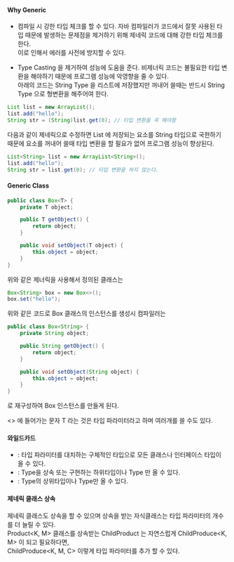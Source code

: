 #### Why Generic
* 컴파일 시 강한 타입 체크를 할 수 있다.
자바 컴파일러가 코드에서 잘못 사용된 타입 때문에 발생하는 문제점을 제거하기 위해 제네릭 코드에 대해 강한 타입 체크를 한다. <br>
이로 인해서 에러를 사전에 방지할 수 있다.

* Type Casting 을 제거하여 성능에 도움을 준다.
비제너릭 코드는 불필요한 타입 변환을 해야하기 때문에 프로그램 성능에 악영향을 줄 수 있다. <br>
아래의 코드는 String Type 을 리스트에 저장했지만 꺼내어 쓸때는 반드시 String Type 으로 형변환을 해주어여 한다.

```java
List list = new ArrayList();
list.add("hello");
String str = (String)list.get(0); // 타입 변환을 꼭 해야함
``` 

다음과 같이 제네릭으로 수정하면 List 에 저장되는 요소를 String 타입으로 국한하기 때문에 
요소를 꺼내어 쓸때 타입 변환을 할 필요가 없어 프로그램 성능이 향상된다.

```java
List<String> list = new ArrayList<String>();
list.add("hello");
String str = list.get(0); // 타입 변환을 하지 않는다.
```

#### Generic Class

```java
public class Box<T> {
    private T object;

    public T getObject() {
        return object;
    }

    public void setObject(T object) {
        this.object = object;
    }
}
```
위와 같은 제너릭을 사용해서 정의된 클래스는
 
```java
Box<String> box = new Box<>();
box.set("hello");
```

위와 같은 코드로 Box 클래스의 인스턴스를 생성시 컴파일러는

```java
public class Box<String> {
    private String object;

    public String getObject() {
        return object;
    }

    public void setObject(String object) {
        this.object = object;
    }
}
```

로 재구성하여 Box 인스턴스를 만들게 된다.

<> 에 들어가는 문자 T 라는 것은 타입 파라미터라고 하며 여러개를 쓸 수도 있다.

#### 와일드카드
* <?> : 타입 파라미터를 대치하는 구체적인 타입으로 모든 클래스나 인터페이스 타입이 올 수 있다. 
* <? extends Type> : Type을 상속 또는 구현하는 하위타입이나 Type 만 올 수 있다.
* <? super Type> : Type의 상위타입이나 Type만 올 수 있다.

#### 제네릭 클래스 상속
제네릭 클래스도 상속을 할 수 있으며 상속을 받는 자식클래스는 타입 파라미터의 개수를 더 늘릴 수 있다. <br>
Product<K, M> 클래스를 상속받는 ChildProduct 는 자연스럽게 ChildProduce<K, M> 이 되고 필요하다면, <br>
ChildProduce<K, M, C> 이렇게 타입 파라미터를 추가 할 수 있다.  
 






